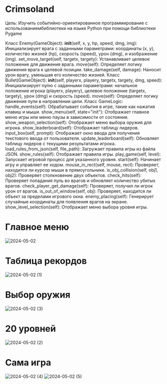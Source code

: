 # Crimsoland

Цель: Изучить событийно-ориентированное программирование с использованиембиблиотеки на языке  Python при помощи библиотеки Pygame

Класс Enemy(GameObject):
__init__(self, x, y, hp, speed, dmg, img): Инициализирует врага с заданными параметрами: координаты (x, y), количество жизней (hp), скорость (speed), урон (dmg), и изображение (img).
set_move_target(self, targetx, targety): Устанавливает целевое положение для движения врага.
move(self): Определяет логику движения врага к целевой позиции.
take_damage(self, damage): Наносит урон врагу, уменьшая его количество жизней.
Класс Bullet(GameObject):
__init__(self, playerx, playery, targetx, targety, dmg, speed): Инициализирует пулю с заданными параметрами: начальное положение игрока (playerx, playery), целевое положение (targetx, targety), урон (dmg) и скорость (speed).
move(self): Определяет логику движения пули в направлении цели.
Класс GameLogic:
handle_events(self): Обрабатывает события в игре, такие как нажатия клавиш и мыши.
show_menu(self, state="init"): Отображает главное меню игры или меню паузы в зависимости от состояния.
show_weapon_selection(self): Отображает меню выбора оружия для игрока.
show_leaderboard(self): Отображает таблицу лидеров.
input_box(self, prompt): Отображает окно ввода для получения текстового ввода от пользователя.
update_leaderboard(self): Обновляет таблицу лидеров с текущими результатами игрока.
load_rules_from_json(self, file_path): Загружает правила игры из файла JSON.
show_rules(self): Отображает правила игры.
play_game(self, level): Запускает игровой процесс для указанного уровня.
start(self): Начинает игру и управляет ее ходом.
mouse_in_rect(self, mouse, rect): Проверяет, находится ли курсор мыши в прямоугольнике.
is_obj_collision(self, obj1, obj2): Проверяет столкновение двух объектов.
check_hits(self): Проверяет попадания пуль во врагов и обновляет количество убитых врагов.
check_player_get_damage(self): Проверяет, получил ли игрок урон от врагов.
is_out_of_window(self, obj): Проверяет, находится ли объект за пределами игрового окна.
enemy_placing(self): Генерирует случайные координаты для появления врагов на экране.
show_level_selection(self): Отображает меню выбора уровня игры.

# Главное меню

![2024-05-02](https://github.com/NikitaGryn/game1/assets/114168438/c8b1eba1-9684-4399-86e3-4afb97921f98)

# Таблица рекордов

![2024-05-02 (1)](https://github.com/NikitaGryn/game1/assets/114168438/509ff10d-6e39-47e2-8372-93cd9dd22857)

# Выбор оружия

![2024-05-02 (3)](https://github.com/NikitaGryn/game1/assets/114168438/8fb75d78-4af0-4277-ba5d-dbb9cbc7c642)

# 20 уровней

![2024-05-02 (2)](https://github.com/NikitaGryn/game1/assets/114168438/abfb95e2-bd41-47e0-9699-a84f6431076d)

# Сама игра

![2024-05-02 (4)](https://github.com/NikitaGryn/game1/assets/114168438/4916d56d-fe74-47b7-9e89-863745a2cbdb)
![2024-05-02 (5)](https://github.com/NikitaGryn/game1/assets/114168438/c2eb4c26-75c1-473e-885d-eae40847d6f1)

